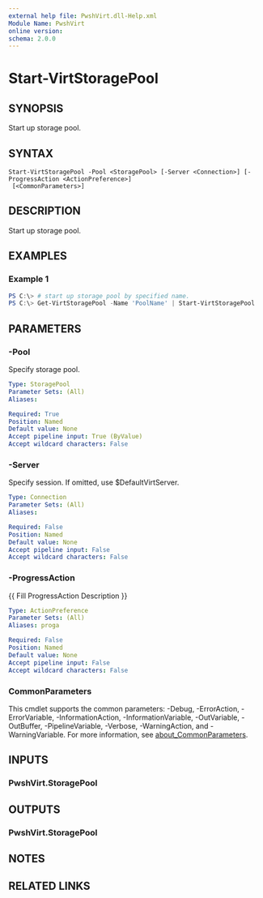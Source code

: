 ```yaml
---
external help file: PwshVirt.dll-Help.xml
Module Name: PwshVirt
online version:
schema: 2.0.0
---
```


# Start-VirtStoragePool

## SYNOPSIS
Start up storage pool.

## SYNTAX

```
Start-VirtStoragePool -Pool <StoragePool> [-Server <Connection>] [-ProgressAction <ActionPreference>]
 [<CommonParameters>]
```

## DESCRIPTION
Start up storage pool.

## EXAMPLES

### Example 1
```powershell
PS C:\> # start up storage pool by specified name.
PS C:\> Get-VirtStoragePool -Name 'PoolName' | Start-VirtStoragePool
```

## PARAMETERS

### -Pool
Specify storage pool.

```yaml
Type: StoragePool
Parameter Sets: (All)
Aliases:

Required: True
Position: Named
Default value: None
Accept pipeline input: True (ByValue)
Accept wildcard characters: False
```

### -Server
Specify session.
If omitted, use $DefaultVirtServer.

```yaml
Type: Connection
Parameter Sets: (All)
Aliases:

Required: False
Position: Named
Default value: None
Accept pipeline input: False
Accept wildcard characters: False
```

### -ProgressAction
{{ Fill ProgressAction Description }}

```yaml
Type: ActionPreference
Parameter Sets: (All)
Aliases: proga

Required: False
Position: Named
Default value: None
Accept pipeline input: False
Accept wildcard characters: False
```

### CommonParameters
This cmdlet supports the common parameters: -Debug, -ErrorAction, -ErrorVariable, -InformationAction, -InformationVariable, -OutVariable, -OutBuffer, -PipelineVariable, -Verbose, -WarningAction, and -WarningVariable. For more information, see [about_CommonParameters](http://go.microsoft.com/fwlink/?LinkID=113216).

## INPUTS

### PwshVirt.StoragePool

## OUTPUTS

### PwshVirt.StoragePool

## NOTES

## RELATED LINKS
